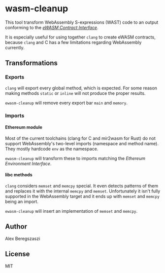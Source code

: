 # wasm-cleanup

This tool transform WebAssembly S-expressions (WAST) code to an output conforming to the [*eWASM Contract Interface*](https://github.com/ethereum/evm2.0-design).

It is especially useful for using together `clang` to create eWASM contracts, because `clang` and C has a few limitations regarding WebAssembly currently.

## Transformations

### Exports

`clang` will export every global method, which is expected. For some reason making methods `static` or `inline` will not produce the proper results.

`ewasm-cleanup` will remove every export bar `main` and `memory`.

### Imports

#### Ethereum module

Most of the current toolchains (clang for C and mir2wasm for Rust) do not support WebAssembly's two-level imports (namespace and method name). They mostly
hardcode `env` as the namespace.

`ewasm-cleanup` will transform these to imports matching the *Ethereum Environment Interface*.

#### libc methods

`clang` considers `memset` and `memcpy` special. It even detects patterns of them and replaces it with the internal `memcpy` and `memset`. Unfortunately
it isn't fully supported in the WebAssembly target and it ends up with `memset` and `memcpy` being an import.

`ewasm-cleanup` will insert an implementation of `memset` and `memcpy`.

## Author

Alex Beregszaszi

## License

MIT
